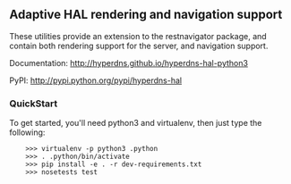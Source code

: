 ## Adaptive HAL rendering and navigation support

These utilities provide an extension to the restnavigator package, and contain
both rendering support for the server, and navigation support.

Documentation: http://hyperdns.github.io/hyperdns-hal-python3

PyPI: http://pypi.python.org/pypi/hyperdns-hal

### QuickStart

To get started, you'll need python3 and virtualenv, then just
type the following:

```
    >>> virtualenv -p python3 .python
    >>> . .python/bin/activate
    >>> pip install -e . -r dev-requirements.txt
    >>> nosetests test
```

